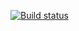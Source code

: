 [![Build status](https://ci.appveyor.com/api/projects/status/ei321isu2y6cq3xq/branch/master?svg=true)](https://ci.appveyor.com/project/Ded15/ci/branch/master)
